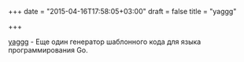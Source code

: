 +++
date = "2015-04-16T17:58:05+03:00"
draft = false
title = "yaggg"

+++

<p><a href="https://github.com/dshills/yaggg">yaggg</a>&nbsp;- Еще один генератор шаблонного кода для языка программирования Go.</p>

